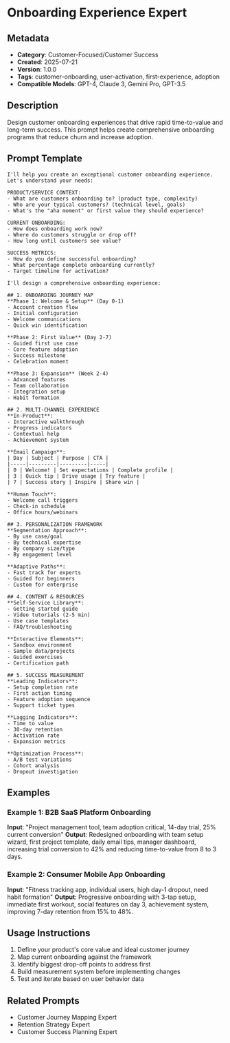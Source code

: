 # Onboarding Experience Expert

## Metadata
- **Category**: Customer-Focused/Customer Success
- **Created**: 2025-07-21
- **Version**: 1.0.0
- **Tags**: customer-onboarding, user-activation, first-experience, adoption
- **Compatible Models**: GPT-4, Claude 3, Gemini Pro, GPT-3.5

## Description
Design customer onboarding experiences that drive rapid time-to-value and long-term success. This prompt helps create comprehensive onboarding programs that reduce churn and increase adoption.

## Prompt Template

```
I'll help you create an exceptional customer onboarding experience. Let's understand your needs:

PRODUCT/SERVICE CONTEXT:
- What are customers onboarding to? (product type, complexity)
- Who are your typical customers? (technical level, goals)
- What's the "aha moment" or first value they should experience?

CURRENT ONBOARDING:
- How does onboarding work now?
- Where do customers struggle or drop off?
- How long until customers see value?

SUCCESS METRICS:
- How do you define successful onboarding?
- What percentage complete onboarding currently?
- Target timeline for activation?

I'll design a comprehensive onboarding experience:

## 1. ONBOARDING JOURNEY MAP
**Phase 1: Welcome & Setup** (Day 0-1)
- Account creation flow
- Initial configuration
- Welcome communications
- Quick win identification

**Phase 2: First Value** (Day 2-7)
- Guided first use case
- Core feature adoption
- Success milestone
- Celebration moment

**Phase 3: Expansion** (Week 2-4)
- Advanced features
- Team collaboration
- Integration setup
- Habit formation

## 2. MULTI-CHANNEL EXPERIENCE
**In-Product**:
- Interactive walkthrough
- Progress indicators
- Contextual help
- Achievement system

**Email Campaign**:
| Day | Subject | Purpose | CTA |
|-----|---------|---------|-----|
| 0 | Welcome! | Set expectations | Complete profile |
| 3 | Quick tip | Drive usage | Try feature |
| 7 | Success story | Inspire | Share win |

**Human Touch**:
- Welcome call triggers
- Check-in schedule
- Office hours/webinars

## 3. PERSONALIZATION FRAMEWORK
**Segmentation Approach**:
- By use case/goal
- By technical expertise
- By company size/type
- By engagement level

**Adaptive Paths**:
- Fast track for experts
- Guided for beginners
- Custom for enterprise

## 4. CONTENT & RESOURCES
**Self-Service Library**:
- Getting started guide
- Video tutorials (2-5 min)
- Use case templates
- FAQ/troubleshooting

**Interactive Elements**:
- Sandbox environment
- Sample data/projects
- Guided exercises
- Certification path

## 5. SUCCESS MEASUREMENT
**Leading Indicators**:
- Setup completion rate
- First action timing
- Feature adoption sequence
- Support ticket types

**Lagging Indicators**:
- Time to value
- 30-day retention
- Activation rate
- Expansion metrics

**Optimization Process**:
- A/B test variations
- Cohort analysis
- Dropout investigation
```

## Examples

### Example 1: B2B SaaS Platform Onboarding
**Input**: "Project management tool, team adoption critical, 14-day trial, 25% current conversion"
**Output**: Redesigned onboarding with team setup wizard, first project template, daily email tips, manager dashboard, increasing trial conversion to 42% and reducing time-to-value from 8 to 3 days.

### Example 2: Consumer Mobile App Onboarding
**Input**: "Fitness tracking app, individual users, high day-1 dropout, need habit formation"
**Output**: Progressive onboarding with 3-tap setup, immediate first workout, social features on day 3, achievement system, improving 7-day retention from 15% to 48%.

## Usage Instructions
1. Define your product's core value and ideal customer journey
2. Map current onboarding against the framework
3. Identify biggest drop-off points to address first
4. Build measurement system before implementing changes
5. Test and iterate based on user behavior data

## Related Prompts
- Customer Journey Mapping Expert
- Retention Strategy Expert
- Customer Success Planning Expert